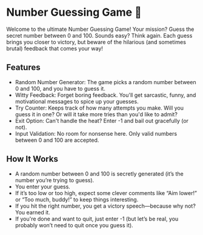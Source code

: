 # Number Guessing Game 🔢
Welcome to the ultimate Number Guessing Game! Your mission? Guess the secret number between 0 and 100. Sounds easy? Think again. Each guess brings you closer to victory, but beware of the hilarious (and sometimes brutal) feedback that comes your way!

## Features
* Random Number Generator: The game picks a random number between 0 and 100, and you have to guess it.
* Witty Feedback: Forget boring feedback. You'll get sarcastic, funny, and motivational messages to spice up your guesses.
* Try Counter: Keeps track of how many attempts you make. Will you guess it in one? Or will it take more tries than you'd like to admit?
* Exit Option: Can't handle the heat? Enter -1 and bail out gracefully (or not).
* Input Validation: No room for nonsense here. Only valid numbers between 0 and 100 are accepted.
## How It Works
* A random number between 0 and 100 is secretly generated (it’s the number you’re trying to guess).
* You enter your guess.
* If it’s too low or too high, expect some clever comments like “Aim lower!” or “Too much, buddy!” to keep things interesting.
* If you hit the right number, you get a victory speech—because why not? You earned it.
* If you're done and want to quit, just enter -1 (but let’s be real, you probably won’t need to quit once you guess it).
